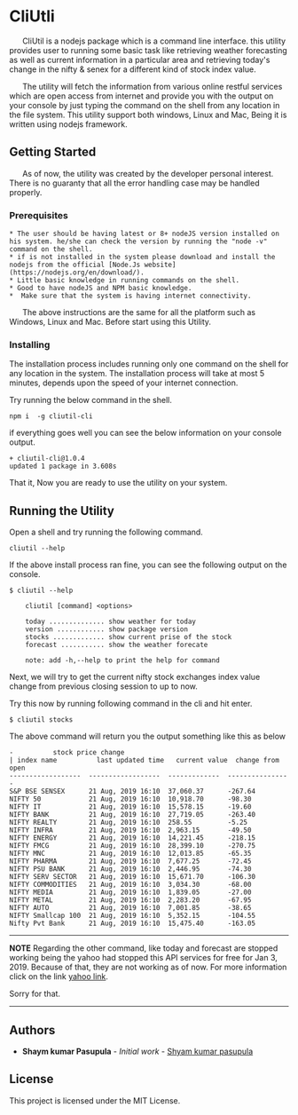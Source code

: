 # CliUtli

&nbsp;&nbsp;&nbsp;&nbsp;&nbsp;&nbsp;CliUtil is a nodejs package which is a command line interface. this utility provides user to running some basic task like retrieving weather forecasting as well as current information in a particular area and retrieving today's change in the nifty & senex for a different kind of stock index value.

&nbsp;&nbsp;&nbsp;&nbsp;&nbsp;&nbsp;The utility will fetch the information from various online restful services which are open access from internet and provide you with the output on your console by just typing the command on the shell from any location in the file system. This utility support both windows, Linux and Mac, Being it is written using nodejs framework.     

## Getting Started

&nbsp;&nbsp;&nbsp;&nbsp;&nbsp;&nbsp;As of now, the utility was created by the developer personal interest. There is no guaranty that all the error handling case may be handled properly. 

### Prerequisites

```
* The user should be having latest or 8+ nodeJS version installed on his system. he/she can check the version by running the "node -v" command on the shell.
* if is not installed in the system please download and install the nodejs from the official [Node.Js website](https://nodejs.org/en/download/).
* Little basic knowledge in running commands on the shell. 
* Good to have nodeJS and NPM basic knowledge.
*  Make sure that the system is having internet connectivity.  
```
&nbsp;&nbsp;&nbsp;&nbsp;&nbsp;&nbsp;The above instructions are the same for all the platform such as Windows, Linux and Mac. Before start using this Utility.


### Installing

The installation process includes running only one command on the shell for any location in the system. The installation process will take at most 5 minutes, depends upon the speed of your internet connection.

Try running the below command in the shell.

```
npm i  -g cliutil-cli
```
if everything goes well you can see the below information on your console output.

```
+ cliutil-cli@1.0.4
updated 1 package in 3.608s
```

That it, Now you are ready to use the utility on your system.

## Running the Utility 

Open a shell and try running the following command. 
```
cliutil --help
```
If the above install process ran fine, you can see the following output on the console. 

```
$ cliutil --help

    cliutil [command] <options>

    today .............. show weather for today
    version ............ show package version
    stocks ............. show current prise of the stock
    forecast ........... show the weather forecate

    note: add -h,--help to print the help for command

```
Next, we will try to get the current nifty stock exchanges index value change from previous closing session to up to now.

Try this now by running following command in the cli and hit enter. 

```
$ cliutil stocks
```
The above command will return you the output something like this as below

```
-          stock price change
| index name          last updated time   current value  change from open
------------------  ------------------  -------------  ----------------
S&P BSE SENSEX      21 Aug, 2019 16:10  37,060.37      -267.64
NIFTY 50            21 Aug, 2019 16:10  10,918.70      -98.30
NIFTY IT            21 Aug, 2019 16:10  15,578.15      -19.60
NIFTY BANK          21 Aug, 2019 16:10  27,719.05      -263.40
NIFTY REALTY        21 Aug, 2019 16:10  258.55         -5.25
NIFTY INFRA         21 Aug, 2019 16:10  2,963.15       -49.50
NIFTY ENERGY        21 Aug, 2019 16:10  14,221.45      -218.15
NIFTY FMCG          21 Aug, 2019 16:10  28,399.10      -270.75
NIFTY MNC           21 Aug, 2019 16:10  12,013.85      -65.35
NIFTY PHARMA        21 Aug, 2019 16:10  7,677.25       -72.45
NIFTY PSU BANK      21 Aug, 2019 16:10  2,446.95       -74.30
NIFTY SERV SECTOR   21 Aug, 2019 16:10  15,671.70      -106.30
NIFTY COMMODITIES   21 Aug, 2019 16:10  3,034.30       -68.00
NIFTY MEDIA         21 Aug, 2019 16:10  1,839.05       -27.00
NIFTY METAL         21 Aug, 2019 16:10  2,283.20       -67.95
NIFTY AUTO          21 Aug, 2019 16:10  7,001.85       -38.65
NIFTY Smallcap 100  21 Aug, 2019 16:10  5,352.15       -104.55
Nifty Pvt Bank      21 Aug, 2019 16:10  15,475.40      -163.05
```


---
**NOTE**
Regarding the other command, like today and forecast are stopped working being the yahoo had stopped this API services for free for Jan 3, 2019. 
Because of that, they are not working as of now. 
For more information click on the link [yahoo link]( https://developer.yahoo.com/weather/?guccounter=1&guce_referrer=aHR0cHM6Ly93d3cuZ29vZ2xlLmNvbS8&guce_referrer_sig=AQAAAJ3P3QkRE6idq9TQgU1bvOFDyqXThwQ5PFaRCYAUoQFjkeoHEm6WRCaBnfeL2KCAORz1EuGec5dFK2Q_WaW-oI7xoR5bNnmRB1mQ4KPB36HsQMlCdij5q4Q7dpw9d7zrNvuDcSxHmbaES_gOpgzSS-VWZptHwNRX805ZRvoRF3a-).

Sorry for that.

---

## Authors

* **Shaym kumar Pasupula** - *Initial work* - [Shyam kumar pasupula](https://github.com/shyamaspari)

## License

This project is licensed under the MIT License. 